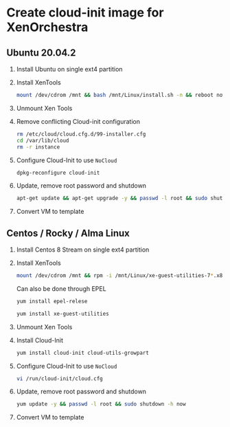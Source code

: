 # Create cloud-init image for XenOrchestra

## Ubuntu 20.04.2

1. Install Ubuntu on single ext4 partition
2. Install XenTools

    ```bash
    mount /dev/cdrom /mnt && bash /mnt/Linux/install.sh -n && reboot now
    ```

3. Unmount Xen Tools

4. Remove conflicting Cloud-init configuration

    ```bash
    rm /etc/cloud/cloud.cfg.d/99-installer.cfg
    cd /var/lib/cloud
    rm -r instance
    ```

5. Configure Cloud-Init to use ```NoCloud```

    ```bash
    dpkg-reconfigure cloud-init
    ```

6. Update, remove root password and shutdown

    ```bash
    apt-get update && apt-get upgrade -y && passwd -l root && sudo shutdown -h now
    ```

7. Convert VM to template

## Centos / Rocky / Alma Linux

1. Install Centos 8 Stream on single ext4 partition
2. Install XenTools

    ```bash
    mount /dev/cdrom /mnt && rpm -i /mnt/Linux/xe-guest-utilities-7*.x86_64.rpm && reboot now
    ```
    
    Can also be done through EPEL
    
    ```bash
    yum install epel-relese
    ```
    
    ```bash
    yum install xe-guest-utilities
    ```

3. Unmount Xen Tools

4. Install Cloud-Init

    ```bash
    yum install cloud-init cloud-utils-growpart
    ```

5. Configure Cloud-Init to use ```NoCloud```

    ```bash
    vi /run/cloud-init/cloud.cfg
    ```

6. Update, remove root password and shutdown

    ```bash
    yum update -y && passwd -l root && sudo shutdown -h now
    ```

7. Convert VM to template
